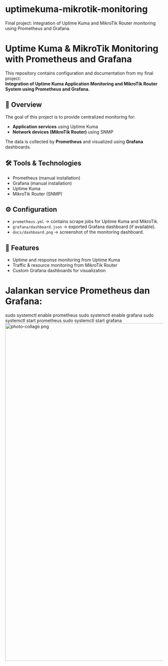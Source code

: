 # uptimekuma-mikrotik-monitoring
Final project: Integration of Uptime Kuma and MikroTik Router monitoring using Prometheus and Grafana.
# Uptime Kuma & MikroTik Monitoring with Prometheus and Grafana

This repository contains configuration and documentation from my final project:  
**Integration of Uptime Kuma Application Monitoring and MikroTik Router System using Prometheus and Grafana.**

## 🚀 Overview
The goal of this project is to provide centralized monitoring for:
- **Application services** using Uptime Kuma
- **Network devices (MikroTik Router)** using SNMP

The data is collected by **Prometheus** and visualized using **Grafana** dashboards.

## 🛠️ Tools & Technologies
- Prometheus (manual installation)
- Grafana (manual installation)
- Uptime Kuma
- MikroTik Router (SNMP)

## ⚙️ Configuration
- `prometheus.yml` → contains scrape jobs for Uptime Kuma and MikroTik.
- `grafana/dashboard.json` → exported Grafana dashboard (if available).
- `docs/dashboard.png` → screenshot of the monitoring dashboard.

## 📌 Features
- Uptime and response monitoring from Uptime Kuma
- Traffic & resource monitoring from MikroTik Router
- Custom Grafana dashboards for visualization
# Jalankan service Prometheus dan Grafana:
sudo systemctl enable prometheus
sudo systemctl enable grafana
sudo systemctl start prometheus
sudo systemctl start grafana
<img width="1080" height="1080" alt="photo-collage png" src="https://github.com/user-attachments/assets/b7ba02f6-d03c-49b3-91f1-0db791593cab" />
